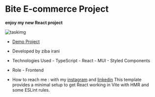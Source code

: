 # Bite E-commerce  Project

**enjoy my new React project**

![taskimg](https://new-bite-w21j.vercel.app/)

- [Demo Project](https://new-bite-w21j.vercel.app/)

- Developed by ziba irani

- Technologies Used - TypeScript - React - MUI - Styled Components 

- Role - Frontend

- How to reach me : with my [instagram](https://instagram.com/zibairani_dev/) and [linkedin](https://www.linkedin.com/in/ziba-irani-developr/)
This template provides a minimal setup to get React working in Vite with HMR and some ESLint rules.
